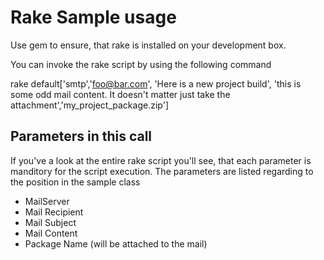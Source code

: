 Rake Sample usage
=================

Use gem to ensure, that rake is installed on your development box.

You can invoke the rake script by using the following command

rake default['smtp','foo@bar.com', 'Here is a new project build', 'this is some odd mail content. It doesn't matter just take the attachment','my_project_package.zip']

Parameters in this call
------------------------

If you've a look at the entire rake script you'll see, that each parameter is manditory for the script execution. The parameters are listed regarding to the position in the sample class
 * MailServer
 * Mail Recipient
 * Mail Subject
 * Mail Content
 * Package Name (will be attached to the mail)

